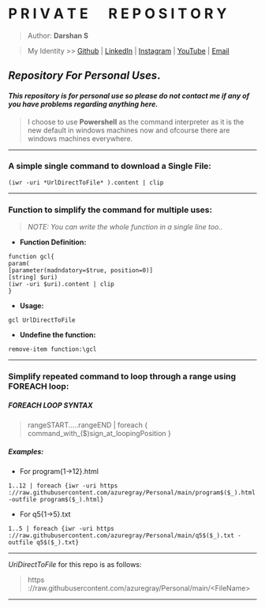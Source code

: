 # **P R I V A T E &emsp; R E P O S I T O R Y**

> Author: **Darshan S**

> My Identity >>  [Github](https://github.com/azuregray/) | [LinkedIn](https://linkedin.com/in/arcticblue/) | [Instagram](https://instagram.com/thedarshgowda/) | [YouTube](https://www.youtube.com/@thedarshgowda/) | [Email](mailto:d7gowda@gmail.com)


## *Repository For Personal Uses*.
#### *This repository is for personal use so please do not contact me if any of you have problems regarding anything here.*

> I choose to use **Powershell** as the command interpreter as it is the new default in windows machines now and ofcourse there are windows machines everywhere.

---
### A simple single command to download a Single File:
```
(iwr -uri *UrlDirectToFile* ).content | clip
```
---
### Function to simplify the command for multiple uses:
> _NOTE: You can write the whole function in a single line too.._

- **Function Definition:**
```
function gcl{
param(
[parameter(madndatory=$true, position=0)]
[string] $uri)
(iwr -uri $uri).content | clip
}
```

- **Usage:**
```
gcl UrlDirectToFile
```

- **Undefine the function:**
```
remove-item function:\gcl
```
---
### Simplify repeated command to loop through a range using FOREACH loop:

##### FOREACH LOOP SYNTAX

> rangeSTART.....rangeEND | foreach { command_with_($)sign_at_loopingPosition }

##### Examples: 
- For program{1->12}.html
```
1..12 | foreach {iwr -uri https​://raw.githubusercontent.com/azuregray/Personal/main/program$($_).html -outfile program$($_).html}
```
- For q5{1->5}.txt
```
1..5 | foreach {iwr -uri https​://raw.githubusercontent.com/azuregray/Personal/main/q5$($_).txt -outfile q5$($_).txt}
```
---
*UriDirectToFile* for this repo is as follows:

> https​://raw.githubusercontent.com/azuregray/Personal/main/<span><</span>FileName<span>></span>

---

